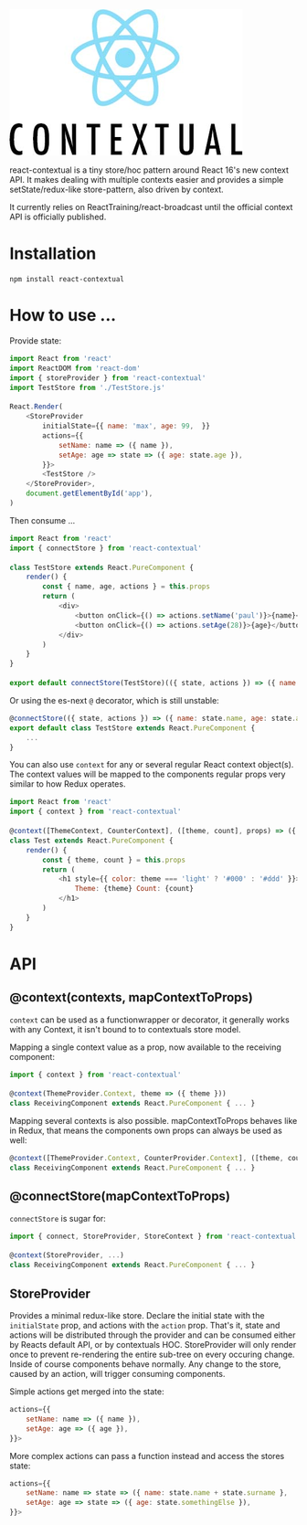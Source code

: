 ![](logo.jpg)

react-contextual is a tiny store/hoc pattern around React 16's new context API. It makes dealing with multiple contexts easier and provides a simple setState/redux-like store-pattern, also driven by context.

It currently relies on ReactTraining/react-broadcast until the official context API is officially published.

# Installation

    npm install react-contextual

# How to use ...

Provide state:

```js
import React from 'react'
import ReactDOM from 'react-dom'
import { storeProvider } from 'react-contextual'
import TestStore from './TestStore.js'

React.Render(
    <StoreProvider
        initialState={{ name: 'max', age: 99,  }}
        actions={{
            setName: name => ({ name }),
            setAge: age => state => ({ age: state.age }),
        }}>
        <TestStore />
    </StoreProvider>,
    document.getElementById('app'),
)
```

Then consume ...

```js
import React from 'react'
import { connectStore } from 'react-contextual'

class TestStore extends React.PureComponent {
    render() {
        const { name, age, actions } = this.props
        return (
            <div>
                <button onClick={() => actions.setName('paul')}>{name}</button>
                <button onClick={() => actions.setAge(28)}>{age}</button>
            </div>
        )
    }
}

export default connectStore(TestStore)(({ state, actions }) => ({ name: state.name, age: state.age, actions }))
```

Or using the es-next `@` decorator, which is still unstable:

```js
@connectStore(({ state, actions }) => ({ name: state.name, age: state.age, actions }))
export default class TestStore extends React.PureComponent {
    ...
}
```

You can also use `context` for any or several regular React context object(s). The context values will be mapped to the components regular props very similar to how Redux operates.

```js
import React from 'react'
import { context } from 'react-contextual'

@context([ThemeContext, CounterContext], ([theme, count], props) => ({ theme, count }))
class Test extends React.PureComponent {
    render() {
        const { theme, count } = this.props
        return (
            <h1 style={{ color: theme === 'light' ? '#000' : '#ddd' }}>
                Theme: {theme} Count: {count}
            </h1>
        )
    }
}
```

# API

## @context(contexts, mapContextToProps)

`context` can be used as a functionwrapper or decorator, it generally works with any Context, it isn't bound to to contextuals store model.

Mapping a single context value as a prop, now available to the receiving component:

```js
import { context } from 'react-contextual'

@context(ThemeProvider.Context, theme => ({ theme }))
class ReceivingComponent extends React.PureComponent { ... }
```

Mapping several contexts is also possible. mapContextToProps behaves like in Redux, that means the components own props can always be used as well:

```js
@context([ThemeProvider.Context, CounterProvider.Context], ([theme, count], props) => ({ theme, count }))
class ReceivingComponent extends React.PureComponent { ... }
```

## @connectStore(mapContextToProps)

`connectStore` is sugar for:

```js
import { connect, StoreProvider, StoreContext } from 'react-contextual'

@context(StoreProvider, ...)
class ReceivingComponent extends React.PureComponent { ... }
```

## StoreProvider

Provides a minimal redux-like store. Declare the initial state with the `initialState` prop, and actions with the `action` prop. That's it, state and actions will be distributed through the provider and can be consumed either by Reacts default API, or by contextuals HOC. StoreProvider will only render once to prevent re-rendering the entire sub-tree on every occuring change. Inside of course components behave normally. Any change to the store, caused by an action, will trigger consuming components.

Simple actions get merged into the state:

```js
actions={{
    setName: name => ({ name }),
    setAge: age => ({ age }),
}}>
```

More complex actions can pass a function instead and access the stores state:

```js
actions={{
    setName: name => state => ({ name: state.name + state.surname },
    setAge: age => state => ({ age: state.somethingElse }),
}}>
```
